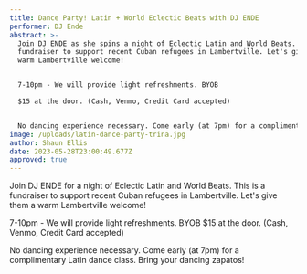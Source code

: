 ```yaml
---
title: Dance Party! Latin + World Eclectic Beats with DJ ENDE
performer: DJ Ende
abstract: >-
  Join DJ ENDE as she spins a night of Eclectic Latin and World Beats. This is a
  fundraiser to support recent Cuban refugees in Lambertville. Let's give them a
  warm Lambertville welcome!


  7-10pm - We will provide light refreshments. BYOB

  $15 at the door. (Cash, Venmo, Credit Card accepted)


  No dancing experience necessary. Come early (at 7pm) for a complimentary Latin dance class. Bring your dancing zapatos!
image: /uploads/latin-dance-party-trina.jpg
author: Shaun Ellis
date: 2023-05-28T23:00:49.677Z
approved: true
---
```

Join DJ ENDE for a night of Eclectic Latin and World Beats. This is a fundraiser to support recent Cuban refugees in Lambertville. Let's give them a warm Lambertville welcome!

7-10pm - We will provide light refreshments. BYOB
$15 at the door. (Cash, Venmo, Credit Card accepted)

No dancing experience necessary. Come early (at 7pm) for a complimentary Latin dance class. Bring your dancing zapatos!